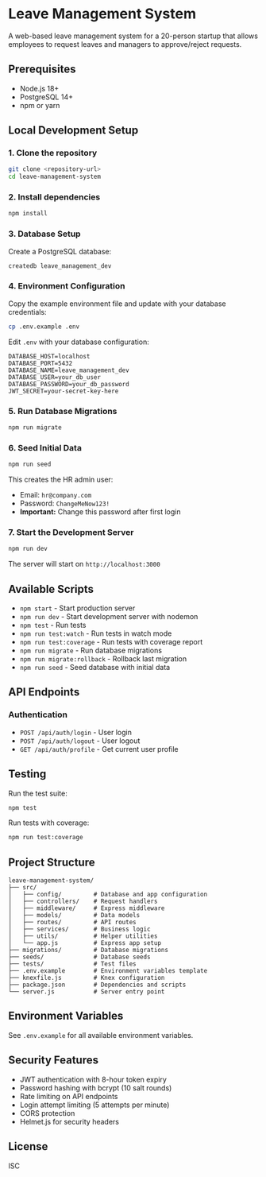 # Leave Management System

A web-based leave management system for a 20-person startup that allows employees to request leaves and managers to approve/reject requests.

## Prerequisites

- Node.js 18+ 
- PostgreSQL 14+
- npm or yarn

## Local Development Setup

### 1. Clone the repository
```bash
git clone <repository-url>
cd leave-management-system
```

### 2. Install dependencies
```bash
npm install
```

### 3. Database Setup

Create a PostgreSQL database:
```bash
createdb leave_management_dev
```

### 4. Environment Configuration

Copy the example environment file and update with your database credentials:
```bash
cp .env.example .env
```

Edit `.env` with your database configuration:
```
DATABASE_HOST=localhost
DATABASE_PORT=5432
DATABASE_NAME=leave_management_dev
DATABASE_USER=your_db_user
DATABASE_PASSWORD=your_db_password
JWT_SECRET=your-secret-key-here
```

### 5. Run Database Migrations
```bash
npm run migrate
```

### 6. Seed Initial Data
```bash
npm run seed
```

This creates the HR admin user:
- Email: `hr@company.com`
- Password: `ChangeMeNow123!`
- **Important:** Change this password after first login

### 7. Start the Development Server
```bash
npm run dev
```

The server will start on `http://localhost:3000`

## Available Scripts

- `npm start` - Start production server
- `npm run dev` - Start development server with nodemon
- `npm test` - Run tests
- `npm run test:watch` - Run tests in watch mode
- `npm run test:coverage` - Run tests with coverage report
- `npm run migrate` - Run database migrations
- `npm run migrate:rollback` - Rollback last migration
- `npm run seed` - Seed database with initial data

## API Endpoints

### Authentication
- `POST /api/auth/login` - User login
- `POST /api/auth/logout` - User logout
- `GET /api/auth/profile` - Get current user profile

## Testing

Run the test suite:
```bash
npm test
```

Run tests with coverage:
```bash
npm run test:coverage
```

## Project Structure

```
leave-management-system/
├── src/
│   ├── config/         # Database and app configuration
│   ├── controllers/    # Request handlers
│   ├── middleware/     # Express middleware
│   ├── models/         # Data models
│   ├── routes/         # API routes
│   ├── services/       # Business logic
│   ├── utils/          # Helper utilities
│   └── app.js          # Express app setup
├── migrations/         # Database migrations
├── seeds/              # Database seeds
├── tests/              # Test files
├── .env.example        # Environment variables template
├── knexfile.js         # Knex configuration
├── package.json        # Dependencies and scripts
└── server.js           # Server entry point
```

## Environment Variables

See `.env.example` for all available environment variables.

## Security Features

- JWT authentication with 8-hour token expiry
- Password hashing with bcrypt (10 salt rounds)
- Rate limiting on API endpoints
- Login attempt limiting (5 attempts per minute)
- CORS protection
- Helmet.js for security headers

## License

ISC
